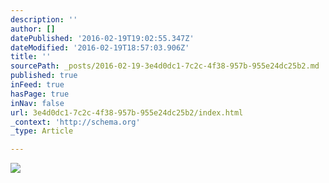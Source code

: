 ```yaml
---
description: ''
author: []
datePublished: '2016-02-19T19:02:55.347Z'
dateModified: '2016-02-19T18:57:03.906Z'
title: ''
sourcePath: _posts/2016-02-19-3e4d0dc1-7c2c-4f38-957b-955e24dc25b2.md
published: true
inFeed: true
hasPage: true
inNav: false
url: 3e4d0dc1-7c2c-4f38-957b-955e24dc25b2/index.html
_context: 'http://schema.org'
_type: Article

---
```

![](https://the-grid-user-content.s3-us-west-2.amazonaws.com/6f899a25-25f6-4865-b0cd-2a0265e69fed.png)